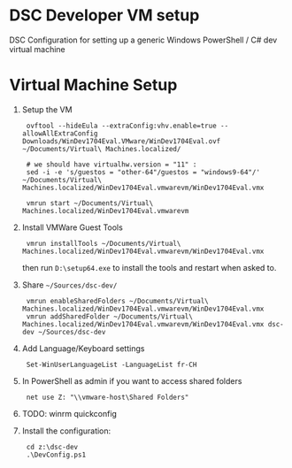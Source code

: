 # DSC Developer VM setup

DSC Configuration for setting up a generic Windows PowerShell / C# dev virtual machine

# Virtual Machine Setup

1. Setup the VM 
        
        ovftool --hideEula --extraConfig:vhv.enable=true --allowAllExtraConfig Downloads/WinDev1704Eval.VMware/WinDev1704Eval.ovf ~/Documents/Virtual\ Machines.localized/
        
        # we should have virtualhw.version = "11" :
        sed -i -e 's/guestos = "other-64"/guestos = "windows9-64"/' ~/Documents/Virtual\ Machines.localized/WinDev1704Eval.vmwarevm/WinDev1704Eval.vmx

        vmrun start ~/Documents/Virtual\ Machines.localized/WinDev1704Eval.vmwarevm
1. Install VMWare Guest Tools
        
        vmrun installTools ~/Documents/Virtual\ Machines.localized/WinDev1704Eval.vmwarevm/WinDev1704Eval.vmx 

    then run `D:\setup64.exe` to install the tools and restart when asked to.
1. Share `~/Sources/dsc-dev/`

        vmrun enableSharedFolders ~/Documents/Virtual\ Machines.localized/WinDev1704Eval.vmwarevm/WinDev1704Eval.vmx
        vmrun addSharedFolder ~/Documents/Virtual\ Machines.localized/WinDev1704Eval.vmwarevm/WinDev1704Eval.vmx dsc-dev ~/Sources/dsc-dev
1. Add Language/Keyboard settings

        Set-WinUserLanguageList -LanguageList fr-CH
1. In PowerShell as admin if you want to access shared folders

        net use Z: "\\vmware-host\Shared Folders"
1. TODO: winrm quickconfig
1. Install the configuration:

        cd z:\dsc-dev
        .\DevConfig.ps1
